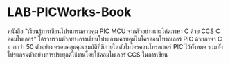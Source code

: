 # LAB-PICWorks-Book
หนังสือ "เรียนรู้การเขียนโปรแกรมควบคุม PIC MCU จากตัวอย่างและโค้ดภาษา C ด้วย CCS C คอมไพเลอร์"
ได้รวบรวมตัวอย่างการเขียนโปรแกรมควบคุมไมโครคอนโทรลเลอร์ PIC ด้วยภาษา C มากกว่า 50 ตัวอย่าง ครอบคลุมคุณสมบัติที่มีภายในตัวไมโครคอนโทรลเลอร์ PIC ไว้ทั้งหมด รวมทั้งโปรแกรมตัวอย่างการประยุกต์ใช้งานโดยใช้คอมไพเลอร์ CCS ในการเขียน
